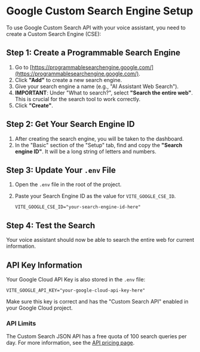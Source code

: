 # Google Custom Search Engine Setup

To use Google Custom Search API with your voice assistant, you need to create a Custom Search Engine (CSE):

## Step 1: Create a Programmable Search Engine

1.  Go to [https://programmablesearchengine.google.com/](https://programmablesearchengine.google.com/).
2.  Click **"Add"** to create a new search engine.
3.  Give your search engine a name (e.g., "AI Assistant Web Search").
4.  **IMPORTANT**: Under "What to search?", select **"Search the entire web"**. This is crucial for the search tool to work correctly.
5.  Click **"Create"**.

## Step 2: Get Your Search Engine ID

1.  After creating the search engine, you will be taken to the dashboard.
2.  In the "Basic" section of the "Setup" tab, find and copy the **"Search engine ID"**. It will be a long string of letters and numbers.

## Step 3: Update Your `.env` File

1.  Open the `.env` file in the root of the project.
2.  Paste your Search Engine ID as the value for `VITE_GOOGLE_CSE_ID`.

    ```
    VITE_GOOGLE_CSE_ID="your-search-engine-id-here"
    ```

## Step 4: Test the Search

Your voice assistant should now be able to search the entire web for current information.

## API Key Information

Your Google Cloud API Key is also stored in the `.env` file:

```
VITE_GOOGLE_API_KEY="your-google-cloud-api-key-here"
```

Make sure this key is correct and has the "Custom Search API" enabled in your Google Cloud project.

### API Limits

The Custom Search JSON API has a free quota of 100 search queries per day. For more information, see the [API pricing page](https://developers.google.com/custom-search/v1/overview#pricing).